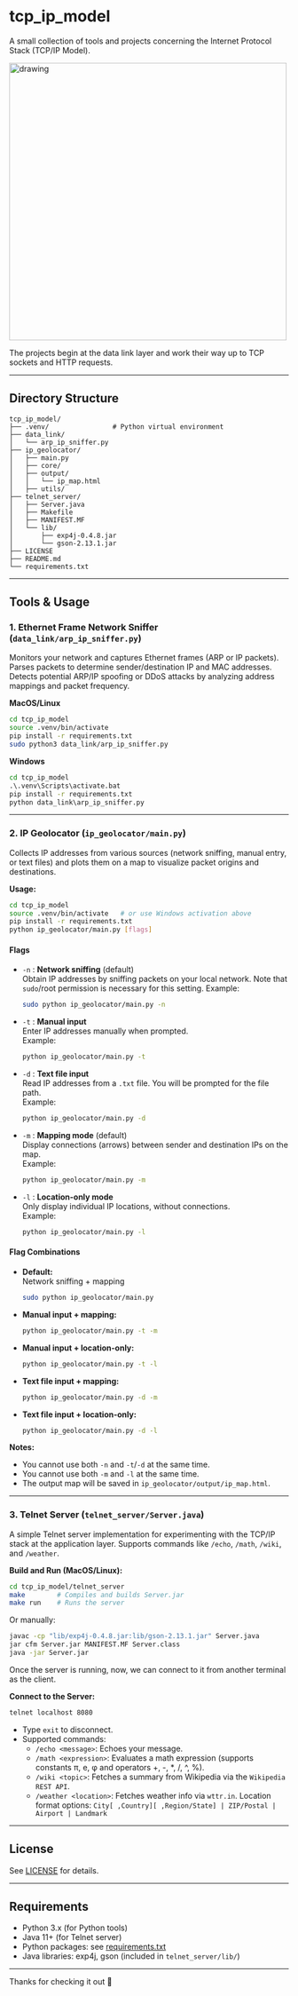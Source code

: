# tcp_ip_model

A small collection of tools and projects concerning the Internet Protocol Stack (TCP/IP Model).

<img src="https://github.com/user-attachments/assets/023aab52-8c1e-494b-bebc-3a9e56a1e6be" alt="drawing" width="500"/>

The projects begin at the data link layer and work their way up to TCP sockets and HTTP requests.

---

## Directory Structure

```
tcp_ip_model/
├── .venv/                # Python virtual environment
├── data_link/
│   └── arp_ip_sniffer.py
├── ip_geolocator/
│   ├── main.py
│   ├── core/
│   ├── output/
│   │   └── ip_map.html
│   ├── utils/
├── telnet_server/
│   ├── Server.java
│   ├── Makefile
│   ├── MANIFEST.MF
│   └── lib/
│       ├── exp4j-0.4.8.jar
│       └── gson-2.13.1.jar
├── LICENSE
├── README.md
└── requirements.txt
```

---

## Tools & Usage

### 1. Ethernet Frame Network Sniffer (`data_link/arp_ip_sniffer.py`)

Monitors your network and captures Ethernet frames (ARP or IP packets). Parses packets to determine sender/destination IP and MAC addresses. Detects potential ARP/IP spoofing or DDoS attacks by analyzing address mappings and packet frequency.

**MacOS/Linux**
```bash
cd tcp_ip_model
source .venv/bin/activate
pip install -r requirements.txt
sudo python3 data_link/arp_ip_sniffer.py
```

**Windows**
```cmd
cd tcp_ip_model
.\.venv\Scripts\activate.bat
pip install -r requirements.txt
python data_link\arp_ip_sniffer.py
```

---

### 2. IP Geolocator (`ip_geolocator/main.py`)

Collects IP addresses from various sources (network sniffing, manual entry, or text files) and plots them on a map to visualize packet origins and destinations.

**Usage:**

```bash
cd tcp_ip_model
source .venv/bin/activate   # or use Windows activation above
pip install -r requirements.txt
python ip_geolocator/main.py [flags]
```

#### Flags

- `-n` : **Network sniffing** (default)  
  Obtain IP addresses by sniffing packets on your local network. Note that `sudo`/root permission is necessary for this setting.
  Example:  
  ```bash
  sudo python ip_geolocator/main.py -n
  ```

- `-t` : **Manual input**  
  Enter IP addresses manually when prompted.  
  Example:  
  ```bash
  python ip_geolocator/main.py -t
  ```

- `-d` : **Text file input**  
  Read IP addresses from a `.txt` file. You will be prompted for the file path.  
  Example:  
  ```bash
  python ip_geolocator/main.py -d
  ```

- `-m` : **Mapping mode** (default)  
  Display connections (arrows) between sender and destination IPs on the map.  
  Example:  
  ```bash
  python ip_geolocator/main.py -m
  ```

- `-l` : **Location-only mode**  
  Only display individual IP locations, without connections.  
  Example:  
  ```bash
  python ip_geolocator/main.py -l
  ```

#### Flag Combinations

- **Default:**  
  Network sniffing + mapping  
  ```bash
  sudo python ip_geolocator/main.py
  ```
- **Manual input + mapping:**  
  ```bash
  python ip_geolocator/main.py -t -m
  ```
- **Manual input + location-only:**  
  ```bash
  python ip_geolocator/main.py -t -l
  ```
- **Text file input + mapping:**  
  ```bash
  python ip_geolocator/main.py -d -m
  ```
- **Text file input + location-only:**  
  ```bash
  python ip_geolocator/main.py -d -l
  ```

**Notes:**
- You cannot use both `-n` and `-t`/`-d` at the same time.
- You cannot use both `-m` and `-l` at the same time.
- The output map will be saved in `ip_geolocator/output/ip_map.html`.

---

### 3. Telnet Server (`telnet_server/Server.java`)

A simple Telnet server implementation for experimenting with the TCP/IP stack at the application layer. Supports commands like `/echo`, `/math`, `/wiki`, and `/weather`.

**Build and Run (MacOS/Linux):**
```bash
cd tcp_ip_model/telnet_server
make        # Compiles and builds Server.jar
make run    # Runs the server
```
Or manually:
```bash
javac -cp "lib/exp4j-0.4.8.jar:lib/gson-2.13.1.jar" Server.java
jar cfm Server.jar MANIFEST.MF Server.class
java -jar Server.jar
```
Once the server is running, now, we can connect to it from another terminal as the client.

**Connect to the Server:**
```bash
telnet localhost 8080
```
- Type `exit` to disconnect.
- Supported commands:
  - `/echo <message>`: Echoes your message.
  - `/math <expression>`: Evaluates a math expression (supports constants π, e, φ and operators +, -, *, /, ^, %).
  - `/wiki <topic>`: Fetches a summary from Wikipedia via the `Wikipedia REST API`.
  - `/weather <location>`: Fetches weather info via `wttr.in`. Location format options: `City[ ,Country][ ,Region/State] | ZIP/Postal | Airport | Landmark`

---

## License

See [LICENSE](LICENSE) for details.

---

## Requirements

- Python 3.x (for Python tools)
- Java 11+ (for Telnet server)
- Python packages: see [requirements.txt](requirements.txt)
- Java libraries: exp4j, gson (included in `telnet_server/lib/`)

---

Thanks for checking it out 🤙
